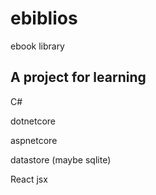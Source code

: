 # ebiblios
ebook library

## A project for learning
C#

dotnetcore

aspnetcore

datastore (maybe sqlite)

React jsx

